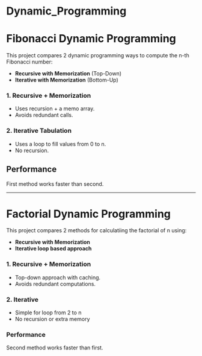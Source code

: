 # Dynamic_Programming

# Fibonacci Dynamic Programming

This project compares 2 dynamic programming ways to compute the n-th Fibonacci number:
- **Recursive with Memorization** (Top-Down)
- **Iterative with Memorization** (Bottom-Up)

### 1. Recursive + Memorization
- Uses recursion + a memo array.
- Avoids redundant calls.

### 2. Iterative Tabulation
- Uses a loop to fill values from 0 to n.
- No recursion.

## Performance
First method works faster than second.

---


# Factorial Dynamic Programming

This project compares 2 methods for calculatiing the factorial of n using:

- **Recursive with Memorization**
- **Iterative loop based approach**


### 1. Recursive + Memorization
- Top-down approach with caching.
- Avoids redundant computations.

### 2. Iterative
- Simple for loop from 2 to n
- No recursion or extra memory


### Performance
Second method works faster than first.
